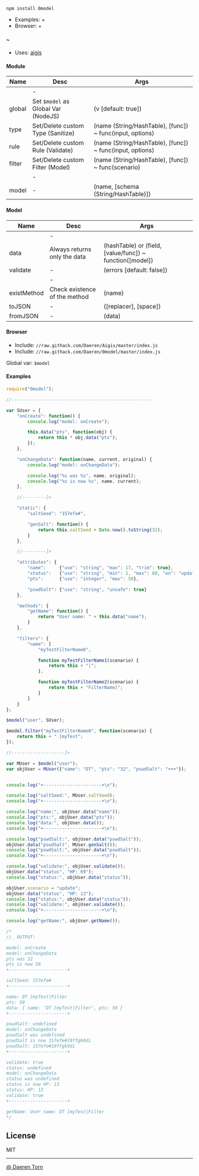 `npm install 0model`

* Examples: +
* Browser: +

#### ~

* Uses: [aigis][2]


#### Module

| Name        | Desc        | Args			|
|-------------|-------------|-------------|
|             | -           ||
| global      | Set `$model` as Global Var (NodeJS)  				| (v [default: true]) 				|
| type        | Set/Delete custom Type (Sanitize) 					| (name (String/HashTable), [func]) ~ func(input, options) |
| rule        | Set/Delete custom Rule (Validate) 					| (name (String/HashTable), [func]) ~ func(input, options) |
| filter      | Set/Delete custom Filter (Model) 					| (name (String/HashTable), [func]) ~ func(scenario) |
|             | -           ||			
| model    	  | -								   					| (name, [schema (String/HashTable)]) 		|

#### Model

| Name        | Desc        | Args			|
|-------------|-------------|-------------|
|             | -           ||
| data        | Always returns only the data  			| (hashTable) or (field, [value/func]) ~ function([model]) |
| validate    | - 										| (errors [default: false]) |
|             | -           ||			
| existMethod | Check existence of the method   		| (name) |
| toJSON      | -  										| ([replacer], [space]) |
| fromJSON    | -  										| (data) |
							
							
#### Browser

* Include: `//raw.githack.com/Daeren/Aigis/master/index.js`
* Include: `//raw.githack.com/Daeren/0model/master/index.js`

Global var: `$model`


#### Examples

```js
require("0model");

//-----------------------------------------------------

var SUser = {
    "onCreate": function() {
        console.log("model: onCreate");

        this.data("pts", function(obj) {
            return this * obj.data("pts");
        });
    },

    "onChangeData": function(name, current, original) {
        console.log("model: onChangeData");

        console.log("%s was %s", name, original);
        console.log("%s is now %s", name, current);
    },

    //---------]>

    "static": {
        "saltSeed": "157efe#",

        "genSalt": function() {
            return this.saltSeed + Date.now().toString(32);
        }
    },

    //---------]>

    "attributes": {
        "name":     {"use": "string", "max": 17, "trim": true},
        "status":   {"use": "string", "min": 1, "max": 60, "on": "update"},
        "pts":      {"use": "integer", "max": 50},

        "pswdSalt": {"use": "string", "unsafe": true}
    },

    "methods": {
        "getName": function() {
            return "User name: " + this.data("name");
        }
    },

    "filters": {
        "name": [
            "myTestFilterName0",

            function myTestFilterName1(scenario) {
                return this + "|";
            },

            function myTestFilterName2(scenario) {
                return this + "FilterName]";
            }
        ]
    }
};

$model("user", SUser);

$model.filter("myTestFilterName0", function(scenario) {
    return this + " [myTest";
});

//--------------------]>

var MUser = $model("user");
var objUser = MUser({"name": "DT", "pts": "32", "pswdSalt": "+++"});


console.log("+----------------------+\n");

console.log("saltSeed:", MUser.saltSeed);
console.log("+----------------------+\n");

console.log("name:", objUser.data("name"));
console.log("pts:", objUser.data("pts"));
console.log("data:", objUser.data());
console.log("+----------------------+\n");

console.log("pswdSalt:", objUser.data("pswdSalt"));
objUser.data("pswdSalt", MUser.genSalt());
console.log("pswdSalt:", objUser.data("pswdSalt"));
console.log("+----------------------+\n");

console.log("validate:", objUser.validate());
objUser.data("status", "HP: 69");
console.log("status:", objUser.data("status"));

objUser.scenario = "update";
objUser.data("status", "HP: 13");
console.log("status:", objUser.data("status"));
console.log("validate:", objUser.validate());
console.log("+----------------------+\n");

console.log("getName:", objUser.getName());

/*
//_ OUTPUT:

model: onCreate
model: onChangeData
pts was 32
pts is now 50
+----------------------+

saltSeed: 157efe#
+----------------------+

name: DT [myTest|Filter
pts: 50
data: { name: 'DT [myTest|Filter', pts: 50 }
+----------------------+

pswdSalt: undefined
model: onChangeData
pswdSalt was undefined
pswdSalt is now 157efe#19ffgk9di
pswdSalt: 157efe#19ffgk9di
+----------------------+

validate: true
status: undefined
model: onChangeData
status was undefined
status is now HP: 13
status: HP: 13
validate: true
+----------------------+

getName: User name: DT [myTest|Filter
*/
```


## License

MIT

----------------------------------
[@ Daeren Torn][1]


[1]: http://666.io
[2]: https://www.npmjs.com/package/aigis